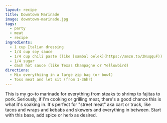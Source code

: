 ```yaml
---
layout: recipe
title: Downtown Marinade
image: downtown-marinade.jpg
tags:
  - party
  - meat
  - recipe
ingredients:
  - 1 cup Italian dressing
  - 1/4 cup soy sauce
  - 1/4 cup chili paste (like [sambal oelek](https://amzn.to/2NuqquF))
  - 1/4 sugar
  - dash hot sauce (like Texas Champagne or Yellowbird)
directions:
  - Mix everythiing in a large zip bag (or bowl)
  - Toss meat and let sit (from 1-36hr)
---
```


This is my go-to marinade for everything from steaks to shrimp to fajitas to pork. Seriously, if I'm cooking or grilling meat, there's a good chance this is what it's soaking in. It's perfect for "street meat" aka cart or truck, like tacos and wraps and kebabs and skewers and everything in between. Start with this base, add spice or herb as desired.